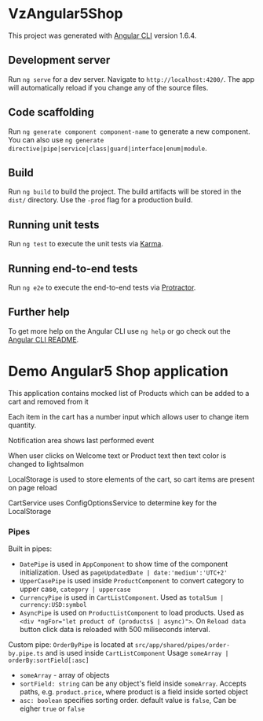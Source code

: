 # VzAngular5Shop

This project was generated with [Angular CLI](https://github.com/angular/angular-cli) version 1.6.4.

## Development server

Run `ng serve` for a dev server. Navigate to `http://localhost:4200/`. The app will automatically reload if you change any of the source files.

## Code scaffolding

Run `ng generate component component-name` to generate a new component. You can also use `ng generate directive|pipe|service|class|guard|interface|enum|module`.

## Build

Run `ng build` to build the project. The build artifacts will be stored in the `dist/` directory. Use the `-prod` flag for a production build.

## Running unit tests

Run `ng test` to execute the unit tests via [Karma](https://karma-runner.github.io).

## Running end-to-end tests

Run `ng e2e` to execute the end-to-end tests via [Protractor](http://www.protractortest.org/).

## Further help

To get more help on the Angular CLI use `ng help` or go check out the [Angular CLI README](https://github.com/angular/angular-cli/blob/master/README.md).


# Demo Angular5 Shop application 

This application contains mocked list of Products which can be added to a cart and removed from it

Each item in the cart has a number input which allows user to change item quantity.

Notification area shows last performed event

When user clicks on Welcome text or Product text then text color is changed to lightsalmon

LocalStorage is used to store elements of the cart, so cart items are present on page reload 

CartService uses ConfigOptionsService to determine key for the LocalStorage

### Pipes
Built in pipes:
- `DatePipe` is used in `AppComponent` to show time of the component initialization. Used as `pageUpdatedDate | date:'medium':'UTC+2'`
- `UpperCasePipe` is used inside `ProductComponent` to convert category to upper case, `category | uppercase`
- `CurrencyPipe` is used in `CartListComponent`. Used as `totalSum | currency:USD:symbol`
- `AsyncPipe` is used on `ProductListComponent` to load products. Used as `<div *ngFor="let product of (products$ | async)">`. On `Reload data` button click data is reloaded with 500 miliseconds interval.

Custom pipe:
`OrderByPipe` is located at `src/app/shared/pipes/order-by.pipe.ts` and is used inside `CartListComponent`
Usage `someArray | orderBy:sortField[:asc]`
- `someArray` - array of objects
- `sortField: string` can be any object's field inside `someArray`. Accepts paths, e.g. `product.price`, where product is a field inside sorted object
- `asc: boolean` specifies sorting order. default value is `false`, Can be eigher `true` or `false`

